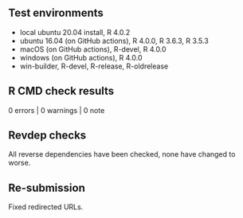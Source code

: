 ## Test environments
* local ubuntu 20.04 install, R 4.0.2
* ubuntu 16.04 (on GitHub actions), R 4.0.0, R 3.6.3, R 3.5.3
* macOS (on GitHub actions), R-devel, R 4.0.0
* windows (on GitHub actions), R 4.0.0
* win-builder, R-devel, R-release, R-oldrelease

## R CMD check results

0 errors | 0 warnings | 0 note

## Revdep checks

All reverse dependencies have been checked, none have changed to worse.

## Re-submission

Fixed redirected URLs.
